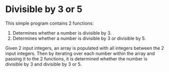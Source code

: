 # Divisible by 3 or 5
This simple program contains 2 functions:
1. Determines whether a number is divisible by 3.
2. Determines whether a number is divisible by 3 or divisible by 5.

Given 2 input integers, an array is populated with all integers between the 2 input integers.
Then by iterating over each number within the array and passing it to the 2 functions, it is determined whether the number is divisible by 3 and divisible by 3 or 5.
